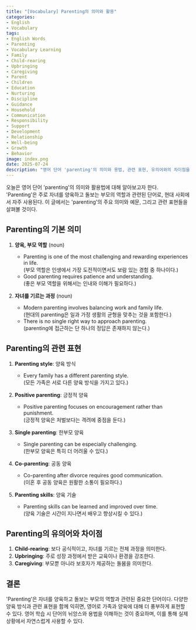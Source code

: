 ```yaml
---
title: "[Vocabulary] Parenting의 의미와 활용"
categories:
- English
- Vocabulary
tags:
- English Words
- Parenting
- Vocabulary Learning
- Family
- Child-rearing
- Upbringing
- Caregiving
- Parent
- Children
- Education
- Nurturing
- Discipline
- Guidance
- Household
- Communication
- Responsibility
- Support
- Development
- Relationship
- Well-being
- Growth
- Behavior
image: index.png
date: 2025-07-24
description: "영어 단어 'parenting'의 의미와 용법, 관련 표현, 유의어와의 차이점을 다룬다. '양육, 부모 역할' 등 다양한 맥락에서의 사용법과 예문을 통해 이해를 돕는다. Child-rearing, Upbringing 등 유사 표현과 함께 실용적인 영어 학습 자료로 활용할 수 있다."
---
```


오늘은 영어 단어 'parenting'의 의미와 활용법에 대해 알아보고자 한다. 'Parenting'은 주로 자녀를 양육하고 돌보는 부모의 역할과 관련된 단어로, 현대 사회에서 자주 사용된다. 이 글에서는 'parenting'의 주요 의미와 예문, 그리고 관련 표현들을 살펴볼 것이다.

## Parenting의 기본 의미

1. **양육, 부모 역할** (noun)
   - Parenting is one of the most challenging and rewarding experiences in life.  
     (부모 역할은 인생에서 가장 도전적이면서도 보람 있는 경험 중 하나이다.)
   - Good parenting requires patience and understanding.  
     (좋은 부모 역할을 위해서는 인내와 이해가 필요하다.)

2. **자녀를 기르는 과정** (noun)
   - Modern parenting involves balancing work and family life.  
     (현대의 parenting은 일과 가정 생활의 균형을 맞추는 것을 포함한다.)
   - There is no single right way to approach parenting.  
     (parenting에 접근하는 단 하나의 정답은 존재하지 않는다.)

## Parenting의 관련 표현

1. **Parenting style**: 양육 방식  
   - Every family has a different parenting style.  
     (모든 가족은 서로 다른 양육 방식을 가지고 있다.)

2. **Positive parenting**: 긍정적 양육  
   - Positive parenting focuses on encouragement rather than punishment.  
     (긍정적 양육은 처벌보다는 격려에 중점을 둔다.)

3. **Single parenting**: 한부모 양육  
   - Single parenting can be especially challenging.  
     (한부모 양육은 특히 더 어려울 수 있다.)

4. **Co-parenting**: 공동 양육  
   - Co-parenting after divorce requires good communication.  
     (이혼 후 공동 양육은 원활한 소통이 필요하다.)

5. **Parenting skills**: 양육 기술  
   - Parenting skills can be learned and improved over time.  
     (양육 기술은 시간이 지나면서 배우고 향상시킬 수 있다.)

## Parenting의 유의어와 차이점

1. **Child-rearing**: 보다 공식적이고, 자녀를 기르는 전체 과정을 의미한다.
2. **Upbringing**: 주로 성장 과정에서 받은 교육이나 환경을 강조한다.
3. **Caregiving**: 부모뿐 아니라 보호자가 제공하는 돌봄을 의미한다.

## 결론

'Parenting'은 자녀를 양육하고 돌보는 부모의 역할과 관련된 중요한 단어이다. 다양한 양육 방식과 관련 표현을 함께 익히면, 영어로 가족과 양육에 대해 더 풍부하게 표현할 수 있다. 영어 학습 시 단어의 뉘앙스와 용법을 이해하는 것이 중요하며, 이를 통해 실제 상황에서 자연스럽게 사용할 수 있다. 